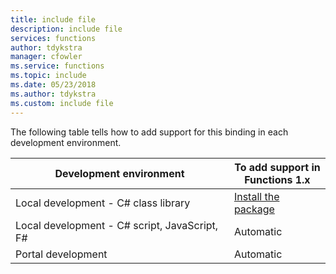 ```yaml
---
title: include file
description: include file
services: functions
author: tdykstra
manager: cfowler
ms.service: functions
ms.topic: include
ms.date: 05/23/2018
ms.author: tdykstra
ms.custom: include file
---
```


The following table tells how to add support for this binding in each development environment.

| Development environment               | To add support in <br>Functions 1.x  |
|----------------------|----------------|
|Local development - C# class library       | [Install the package](../articles/azure-functions/functions-bindings-register.md#c-class-library-with-visual-studio-2017) | 
|Local development - C# script, JavaScript, F# |Automatic         |
|Portal development|  Automatic    |
